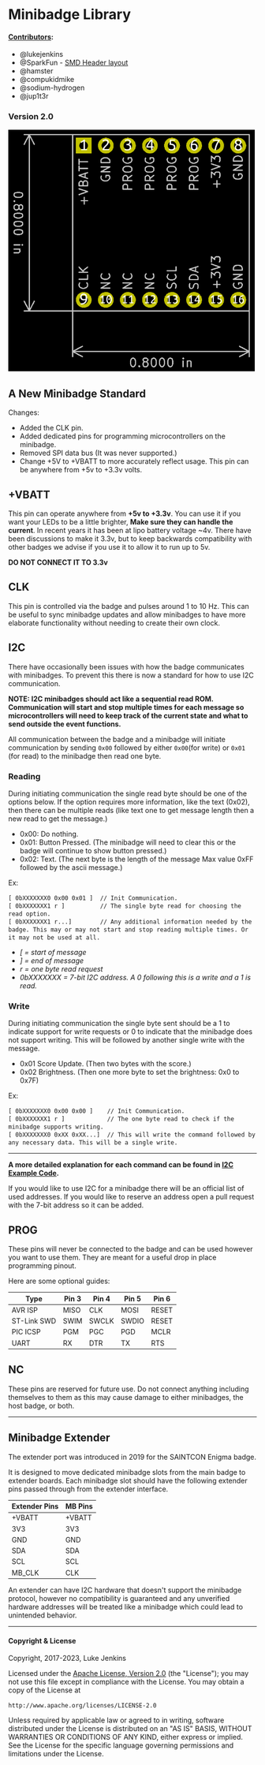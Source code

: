 # Minibadge Library

#### [Contributors](https://github.com/lukejenkins/minibadge/graphs/contributors):

* @lukejenkins
* @SparkFun - [SMD Header layout](https://github.com/sparkfun/SparkFun-Eagle-Libraries)
* @hamster
* @compukidmike
* @sodium-hydrogen
* @jup1t3r

### Version 2.0  

<img src="minibadge-footprint.png" width=500px>

## A New Minibadge Standard

Changes:

* Added the CLK pin.
* Added dedicated pins for programming microcontrollers on the minibadge.
* Removed SPI data bus (It was never supported.)
* Change +5V to +VBATT to more accurately reflect usage. This pin can be anywhere from +5v to +3.3v volts.

## +VBATT

This pin can operate anywhere from __+5v to +3.3v__. You can use it if you want your LEDs to be a little brighter, __Make sure they can
handle the current__. In recent years it has been at lipo battery voltage ~4v. There have been discussions to make it 3.3v, but to
keep backwards compatibility with other badges we advise if you use it to allow it to run up to 5v.

__DO NOT CONNECT IT TO 3.3v__

## CLK

This pin is controlled via the badge and pulses around 1 to 10 Hz. This can be useful to sync minibadge updates and
allow minibadges to have more elaborate functionality without needing to create their own clock.

## I2C

There have occasionally been issues with how the badge communicates with minibadges. To prevent this there is now a standard
for how to use I2C communication.

__NOTE: I2C minibadges should act like a sequential read ROM. Communication will start and stop multiple times for each message so
microcontrollers will need to keep track of the current state and what to send outside the event functions.__

All communication between the badge and a minibadge will initiate communication by sending `0x00` followed by either `0x00`(for write)
or `0x01` (for read) to the minibadge then read one byte.

### Reading

During initiating communication the single read byte should be one of the options below. If the option requires more information,
like the text (0x02), then there can be multiple reads (like text one to get message length then a new read to get the message.)

* 0x00: Do nothing.
* 0x01: Button Pressed. (The minibadge will need to clear this or the badge will continue to show button pressed.)
* 0x02: Text. (The next byte is the length of the message Max value 0xFF followed by the ascii message.)

Ex:

```text
[ 0bXXXXXXX0 0x00 0x01 ]  // Init Communication.
[ 0bXXXXXXX1 r ]          // The single byte read for choosing the read option.
[ 0bXXXXXXX1 r...]        // Any additional information needed by the badge. This may or may not start and stop reading multiple times. Or it may not be used at all.
```

* _[ = start of message_
* _] = end of message_
* _r = one byte read request_
* _0bXXXXXXX = 7-bit I2C address. A 0 following this is a write and a 1 is read._

### Write

During initiating communication the single byte sent should be a 1 to indicate support for write requests or 0 to
indicate that the minibadge does not support writing. This will be followed by another single write with the message.

* 0x01 Score Update. (Then two bytes with the score.)
* 0x02 Brightness. (Then one more byte to set the brightness: 0x0 to 0x7F)

Ex:

```text
[ 0bXXXXXXX0 0x00 0x00 ]    // Init Communication.
[ 0bXXXXXXX1 r ]            // The one byte read to check if the minibadge supports writing.
[ 0bXXXXXXX0 0xXX 0xXX...]  // This will write the command followed by any necessary data. This will be a single write.
```

----

__A more detailed explanation for each command can be found in [I2C Example Code](/I2C%20Example%20Code/README.md).__

If you would like to use I2C for a minibadge there will be an official list of used addresses. If you would like to
reserve an address open a pull request with the 7-bit address so it can be added.

## PROG

These pins will never be connected to the badge and can be used however you want to use them. They are meant for
a useful drop in place programming pinout.

Here are some optional guides:

| Type        | Pin 3 | Pin 4 | Pin 5 | Pin 6 |
|-------------|-------|-------|-------|-------|
| AVR ISP     | MISO  | CLK   | MOSI  | RESET |
| ST-Link SWD | SWIM  | SWCLK | SWDIO | RESET |
| PIC ICSP    | PGM   | PGC   | PGD   | MCLR  |
| UART        | RX    | DTR   | TX    | RTS   |

## NC

These pins are reserved for future use. Do not connect anything including themselves to them as this may cause damage to either
minibadges, the host badge, or both.

----

## Minibadge Extender

The extender port was introduced in 2019 for the SAINTCON Enigma badge.

It is designed to move dedicated minibadge slots from the main badge to extender boards. Each minibadge slot should have
the following extender pins passed through from the extender interface.

| Extender Pins | MB Pins |
|---------------|---------|
| +VBATT        | +VBATT  |
| 3V3           | 3V3     |
| GND           | GND     |
| SDA           | SDA     |
| SCL           | SCL     |
| MB_CLK        | CLK     |

An extender can have I2C hardware that doesn't support the minibadge protocol, however no compatibility is guaranteed
and any unverified hardware addresses will be treated like a minibadge which could lead to unintended behavior.

----

#### Copyright & License

Copyright, 2017-2023, Luke Jenkins

Licensed under the [Apache License, Version 2.0](./LICENSE) (the "License");
you may not use this file except in compliance with the License.
You may obtain a copy of the License at

    http://www.apache.org/licenses/LICENSE-2.0

Unless required by applicable law or agreed to in writing, software
distributed under the License is distributed on an "AS IS" BASIS,
WITHOUT WARRANTIES OR CONDITIONS OF ANY KIND, either express or implied.
See the License for the specific language governing permissions and
limitations under the License.
